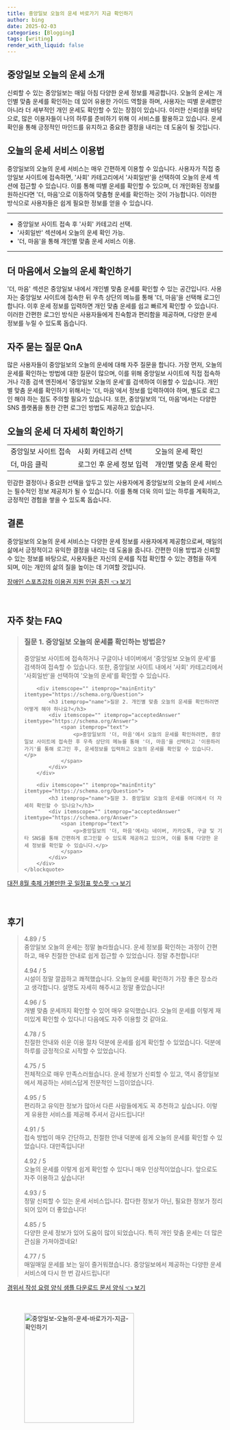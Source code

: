 ```yaml
---
title: 중앙일보 오늘의 운세 바로가기 지금 확인하기
author: bing
date: 2025-02-03
categories: [Blogging]
tags: [writing]
render_with_liquid: false
---
```



<h2 id='중앙일보_오늘의_운세_소개'>중앙일보 오늘의 운세 소개</h2>

<p>신뢰할 수 있는 중앙일보는 매일 아침 다양한 운세 정보를 제공합니다. 오늘의 운세는 개인별 맞춤 운세를 확인하는 데 있어 유용한 가이드 역할을 하며, 사용자는 띠별 운세뿐만 아니라 더 세부적인 개인 운세도 확인할 수 있는 장점이 있습니다. 이러한 신뢰성을 바탕으로, 많은 이용자들이 나의 하루를 준비하기 위해 이 서비스를 활용하고 있습니다. 운세 확인을 통해 긍정적인 마인드를 유지하고 중요한 결정을 내리는 데 도움이 될 것입니다.</p>

<h2 id='오늘의_운세_서비스_이용법'>오늘의 운세 서비스 이용법</h2>

<p>중앙일보의 오늘의 운세 서비스는 매우 간편하게 이용할 수 있습니다. 사용자가 직접 중앙일보 사이트에 접속하면, '사회' 카테고리에서 '사회일반'을 선택하여 오늘의 운세 섹션에 접근할 수 있습니다. 이를 통해 띠별 운세를 확인할 수 있으며, 더 개인화된 정보를 원하신다면 '더, 마음'으로 이동하여 맞춤형 운세를 확인하는 것이 가능합니다. 이러한 방식으로 사용자들은 쉽게 필요한 정보를 얻을 수 있습니다.</p>

<hr />

<ul>
    <li>중앙일보 사이트 접속 후 '사회' 카테고리 선택.</li>
    <li>'사회일반' 섹션에서 오늘의 운세 확인 가능.</li>
    <li>'더, 마음'을 통해 개인별 맞춤 운세 서비스 이용.</li>
</ul>

<hr />

<h2 id='더_마음에서_오늘의_운세_확인하기'>더 마음에서 오늘의 운세 확인하기</h2>

<p>'더, 마음' 섹션은 중앙일보 내에서 개인별 맞춤 운세를 확인할 수 있는 공간입니다. 사용자는 중앙일보 사이트에 접속한 뒤 우측 상단의 메뉴를 통해 '더, 마음'을 선택해 로그인합니다. 이후 운세 정보를 입력하면 개인 맞춤 운세를 쉽고 빠르게 확인할 수 있습니다. 이러한 간편한 로그인 방식은 사용자들에게 친숙함과 편리함을 제공하며, 다양한 운세 정보를 누릴 수 있도록 돕습니다.</p>

<h2 id='자주_묻는_질문_QnA'>자주 묻는 질문 QnA</h2>

<p>많은 사용자들이 중앙일보의 오늘의 운세에 대해 자주 질문을 합니다. 가장 먼저, 오늘의 운세를 확인하는 방법에 대한 질문이 많으며, 이를 위해 중앙일보 사이트에 직접 접속하거나 각종 검색 엔진에서 '중앙일보 오늘의 운세'를 검색하여 이용할 수 있습니다. 개인별 맞춤 운세를 확인하기 위해서는 '더, 마음'에서 정보를 입력하여야 하며, 별도로 로그인 해야 하는 점도 주의할 필요가 있습니다. 또한, 중앙일보의 '더, 마음'에서는 다양한 SNS 플랫폼을 통한 간편 로그인 방법도 제공하고 있습니다.</p>

<h2 id='오늘의_운세_더_자세히_확인하기'>오늘의 운세 더 자세히 확인하기</h2>

<table>
    <tr>
        <td>중앙일보 사이트 접속</td>
        <td>사회 카테고리 선택</td>
        <td>오늘의 운세 확인</td>
    </tr>
    <tr>
        <td>더, 마음 클릭</td>
        <td>로그인 후 운세 정보 입력</td>
        <td>개인별 맞춤 운세 확인</td>
    </tr>
</table>

<p>민감한 결정이나 중요한 선택을 앞두고 있는 사용자에게 중앙일보의 오늘의 운세 서비스는 필수적인 정보 제공처가 될 수 있습니다. 이를 통해 더욱 의미 있는 하루를 계획하고, 긍정적인 경험을 쌓을 수 있도록 돕습니다.</p>

<h2 id='결론'>결론</h2>

<p>중앙일보의 오늘의 운세 서비스는 다양한 운세 정보를 사용자에게 제공함으로써, 매일의 삶에서 긍정적이고 유익한 결정을 내리는 데 도움을 줍니다. 간편한 이용 방법과 신뢰할 수 있는 정보를 바탕으로, 사용자들은 자신의 운세를 직접 확인할 수 있는 경험을 하게 되며, 이는 개인의 삶의 질을 높이는 데 기여할 것입니다.</p>


<p><a class="click-button" title="장애인 스포츠강좌 이용권 지원 인권 증진" href="https://blackassets.github.io/posts/%EC%9E%A5%EC%95%A0%EC%9D%B8-%EC%8A%A4%ED%8F%AC%EC%B8%A0%EA%B0%95%EC%A2%8C-%EC%9D%B4%EC%9A%A9%EA%B6%8C-%EC%A7%80%EC%9B%90-%EC%9D%B8%EA%B6%8C-%EC%A6%9D%EC%A7%84/" rel="dofollow">장애인 스포츠강좌 이용권 지원 인권 증진 👈 보기</a></p><br>
<h2 id='자주_찾는_FAQ'>자주 찾는 FAQ</h2>
<div itemscope="" itemtype="https://schema.org/FAQPage"> 
    <blockquote> 
        <div itemscope="" itemprop="mainEntity" itemtype="https://schema.org/Question"> 
            <h3 itemprop="name">질문 1. 중앙일보 오늘의 운세를 확인하는 방법은?</h3> 
            <div itemscope="" itemprop="acceptedAnswer" itemtype="https://schema.org/Answer"> 
                <span itemprop="text"> 
                    <p>중앙일보 사이트에 접속하거나 구글이나 네이버에서 '중앙일보 오늘의 운세'를 검색하여 접속할 수 있습니다. 또한, 중앙일보 사이트 내에서 '사회' 카테고리에서 '사회일반'을 선택하여 '오늘의 운세'를 확인할 수 있습니다.</p> 
                </span> 
            </div> 
        </div> 

        <div itemscope="" itemprop="mainEntity" itemtype="https://schema.org/Question"> 
            <h3 itemprop="name">질문 2. 개인별 맞춤 오늘의 운세를 확인하려면 어떻게 해야 하나요?</h3> 
            <div itemscope="" itemprop="acceptedAnswer" itemtype="https://schema.org/Answer"> 
                <span itemprop="text"> 
                    <p>중앙일보의 '더, 마음'에서 오늘의 운세를 확인하려면, 중앙일보 사이트에 접속한 후 우측 상단의 메뉴를 통해 '더, 마음'을 선택하고 '이용하러가기'를 통해 로그인 후, 운세정보를 입력하고 오늘의 운세를 확인할 수 있습니다.</p> 
                </span> 
            </div> 
        </div> 

        <div itemscope="" itemprop="mainEntity" itemtype="https://schema.org/Question"> 
            <h3 itemprop="name">질문 3. 중앙일보 오늘의 운세를 어디에서 더 자세히 확인할 수 있나요?</h3> 
            <div itemscope="" itemprop="acceptedAnswer" itemtype="https://schema.org/Answer"> 
                <span itemprop="text"> 
                    <p>중앙일보의 '더, 마음'에서는 네이버, 카카오톡, 구글 및 기타 SNS를 통해 간편하게 로그인할 수 있도록 제공하고 있으며, 이를 통해 다양한 운세 정보를 확인할 수 있습니다.</p> 
                </span> 
            </div> 
        </div> 
    </blockquote> 
</div>
<p><a class="click-button" title="대전 8월 축제 가볼만한 곳 일정표 핫스팟" href="https://blackassets.github.io/posts/%EB%8C%80%EC%A0%84-8%EC%9B%94-%EC%B6%95%EC%A0%9C-%EA%B0%80%EB%B3%BC%EB%A7%8C%ED%95%9C-%EA%B3%B3-%EC%9D%BC%EC%A0%95%ED%91%9C-%ED%95%AB%EC%8A%A4%ED%8C%9F/" rel="dofollow">대전 8월 축제 가볼만한 곳 일정표 핫스팟 👈 보기</a></p><br>
<h2 id='후기'>후기</h2>
<div itemscope itemtype="https://schema.org/Product">
  <blockquote>
  <div itemprop="review" itemscope itemtype="https://schema.org/Review">
      <div itemprop="reviewRating" itemscope itemtype="https://schema.org/Rating"> <span itemprop="ratingValue">4.89</span> / <span itemprop="bestRating">5</span> </div>
      <span itemprop="reviewBody">중앙일보 오늘의 운세는 정말 놀라웠습니다. 운세 정보를 확인하는 과정이 간편하고, 매우 친절한 안내로 쉽게 접근할 수 있었습니다. 정말 추천합니다!</span>
  </div>
  <br>
  <div itemprop="review" itemscope itemtype="https://schema.org/Review">
      <div itemprop="reviewRating" itemscope itemtype="https://schema.org/Rating"> <span itemprop="ratingValue">4.94</span> / <span itemprop="bestRating">5</span> </div>
      <span itemprop="reviewBody">시설이 정말 깔끔하고 쾌적했습니다. 오늘의 운세를 확인하기 가장 좋은 장소라고 생각합니다. 설명도 자세히 해주시고 정말 좋았습니다!</span>
  </div>
  <br>
  <div itemprop="review" itemscope itemtype="https://schema.org/Review">
      <div itemprop="reviewRating" itemscope itemtype="https://schema.org/Rating"> <span itemprop="ratingValue">4.96</span> / <span itemprop="bestRating">5</span> </div>
      <span itemprop="reviewBody">개별 맞춤 운세까지 확인할 수 있어 매우 유익했습니다. 오늘의 운세를 이렇게 재미있게 확인할 수 있다니! 다음에도 자주 이용할 것 같아요.</span>
  </div>
  <br>
  <div itemprop="review" itemscope itemtype="https://schema.org/Review">
      <div itemprop="reviewRating" itemscope itemtype="https://schema.org/Rating"> <span itemprop="ratingValue">4.78</span> / <span itemprop="bestRating">5</span> </div>
      <span itemprop="reviewBody">친절한 안내와 쉬운 이용 절차 덕분에 운세를 쉽게 확인할 수 있었습니다. 덕분에 하루를 긍정적으로 시작할 수 있었습니다.</span>
  </div>
  <br>
  <div itemprop="review" itemscope itemtype="https://schema.org/Review">
      <div itemprop="reviewRating" itemscope itemtype="https://schema.org/Rating"> <span itemprop="ratingValue">4.75</span> / <span itemprop="bestRating">5</span> </div>
      <span itemprop="reviewBody">전체적으로 매우 만족스러웠습니다. 운세 정보가 신뢰할 수 있고, 역시 중앙일보에서 제공하는 서비스답게 전문적인 느낌이었습니다.</span>
  </div>
  <br>
  <div itemprop="review" itemscope itemtype="https://schema.org/Review">
      <div itemprop="reviewRating" itemscope itemtype="https://schema.org/Rating"> <span itemprop="ratingValue">4.95</span> / <span itemprop="bestRating">5</span> </div>
      <span itemprop="reviewBody">편리하고 유익한 정보가 많아서 다른 사람들에게도 꼭 추천하고 싶습니다. 이렇게 유용한 서비스를 제공해 주셔서 감사드립니다!</span>
  </div>
  <br>
  <div itemprop="review" itemscope itemtype="https://schema.org/Review">
      <div itemprop="reviewRating" itemscope itemtype="https://schema.org/Rating"> <span itemprop="ratingValue">4.91</span> / <span itemprop="bestRating">5</span> </div>
      <span itemprop="reviewBody"> 접속 방법이 매우 간단하고, 친절한 안내 덕분에 쉽게 오늘의 운세를 확인할 수 있었습니다. 대만족입니다!</span>
  </div>
  <br>
  <div itemprop="review" itemscope itemtype="https://schema.org/Review">
      <div itemprop="reviewRating" itemscope itemtype="https://schema.org/Rating"> <span itemprop="ratingValue">4.92</span> / <span itemprop="bestRating">5</span> </div>
      <span itemprop="reviewBody">오늘의 운세를 이렇게 쉽게 확인할 수 있다니 매우 인상적이었습니다. 앞으로도 자주 이용하고 싶습니다!</span>
  </div>
  <br>
  <div itemprop="review" itemscope itemtype="https://schema.org/Review">
      <div itemprop="reviewRating" itemscope itemtype="https://schema.org/Rating"> <span itemprop="ratingValue">4.93</span> / <span itemprop="bestRating">5</span> </div>
      <span itemprop="reviewBody">정말 신뢰할 수 있는 운세 서비스입니다. 잡다한 정보가 아닌, 필요한 정보가 정리되어 있어 더 좋았습니다!</span>
  </div>
  <br>
  <div itemprop="review" itemscope itemtype="https://schema.org/Review">
      <div itemprop="reviewRating" itemscope itemtype="https://schema.org/Rating"> <span itemprop="ratingValue">4.85</span> / <span itemprop="bestRating">5</span> </div>
      <span itemprop="reviewBody">다양한 운세 정보가 있어 도움이 많이 되었습니다. 특히 개인 맞춤 운세는 더 많은 관심을 가져야겠네요!</span>
  </div>
  <br>
  <div itemprop="review" itemscope itemtype="https://schema.org/Review">
      <div itemprop="reviewRating" itemscope itemtype="https://schema.org/Rating"> <span itemprop="ratingValue">4.77</span> / <span itemprop="bestRating">5</span> </div>
      <span itemprop="reviewBody">매일매일 운세를 보는 일이 즐거워졌습니다. 중앙일보에서 제공하는 다양한 운세 서비스에 다시 한 번 감사드립니다!</span>
  </div>
  </blockquote>
</div>
<p><a class="click-button" title="경위서 작성 요령 양식 샘플 다운로드 문서 양식" href="https://blackassets.github.io/posts/%EA%B2%BD%EC%9C%84%EC%84%9C-%EC%9E%91%EC%84%B1-%EC%9A%94%EB%A0%B9-%EC%96%91%EC%8B%9D-%EC%83%98%ED%94%8C-%EB%8B%A4%EC%9A%B4%EB%A1%9C%EB%93%9C-%EB%AC%B8%EC%84%9C-%EC%96%91%EC%8B%9D/" rel="dofollow">경위서 작성 요령 양식 샘플 다운로드 문서 양식 👈 보기</a></p><br>
<figure class="image"><img src="https://blackassets.github.io/assets/img/thumbnail/중앙일보-오늘의-운세-바로가기-지금-확인하기.webp" alt="중앙일보-오늘의-운세-바로가기-지금-확인하기" width="256" height="256"></figure>